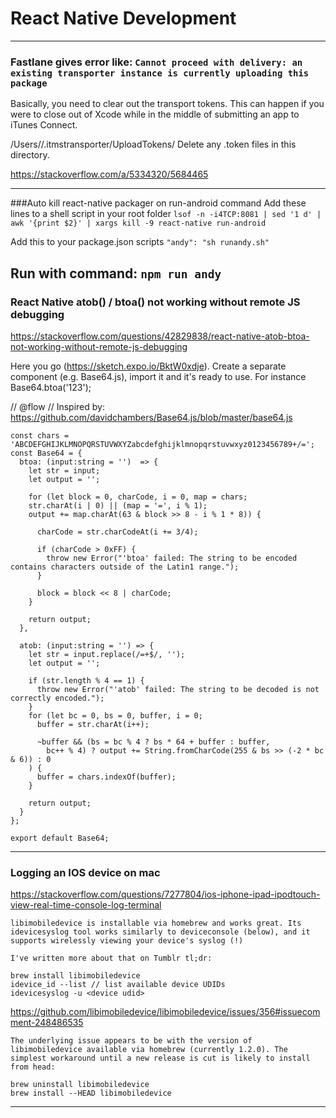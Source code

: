 # React Native Development

---
### Fastlane gives error like: `Cannot proceed with delivery: an existing transporter instance is currently uploading this package`

Basically, you need to clear out the transport tokens. This can happen if you were to close out of Xcode while in the middle of submitting an app to iTunes Connect.

/Users/<username>/.itmstransporter/UploadTokens/
Delete any .token files in this directory.

https://stackoverflow.com/a/5334320/5684465

---
###Auto kill react-native packager on run-android command
Add these lines to a shell script in your root folder
`lsof -n -i4TCP:8081 | sed '1 d' | awk '{print $2}' | xargs kill -9
react-native run-android`

Add this to your package.json scripts
`"andy": "sh runandy.sh"`

Run with command: `npm run andy`
---

### React Native atob() / btoa() not working without remote JS debugging
https://stackoverflow.com/questions/42829838/react-native-atob-btoa-not-working-without-remote-js-debugging

Here you go (https://sketch.expo.io/BktW0xdje). Create a separate component (e.g. Base64.js), import it and it's ready to use. For instance Base64.btoa('123');

// @flow
// Inspired by: https://github.com/davidchambers/Base64.js/blob/master/base64.js

```
const chars = 'ABCDEFGHIJKLMNOPQRSTUVWXYZabcdefghijklmnopqrstuvwxyz0123456789+/=';
const Base64 = {
  btoa: (input:string = '')  => {
    let str = input;
    let output = '';

    for (let block = 0, charCode, i = 0, map = chars;
    str.charAt(i | 0) || (map = '=', i % 1);
    output += map.charAt(63 & block >> 8 - i % 1 * 8)) {

      charCode = str.charCodeAt(i += 3/4);

      if (charCode > 0xFF) {
        throw new Error("'btoa' failed: The string to be encoded contains characters outside of the Latin1 range.");
      }

      block = block << 8 | charCode;
    }

    return output;
  },

  atob: (input:string = '') => {
    let str = input.replace(/=+$/, '');
    let output = '';

    if (str.length % 4 == 1) {
      throw new Error("'atob' failed: The string to be decoded is not correctly encoded.");
    }
    for (let bc = 0, bs = 0, buffer, i = 0;
      buffer = str.charAt(i++);

      ~buffer && (bs = bc % 4 ? bs * 64 + buffer : buffer,
        bc++ % 4) ? output += String.fromCharCode(255 & bs >> (-2 * bc & 6)) : 0
    ) {
      buffer = chars.indexOf(buffer);
    }

    return output;
  }
};

export default Base64;
```


---
### Logging an IOS device on mac
https://stackoverflow.com/questions/7277804/ios-iphone-ipad-ipodtouch-view-real-time-console-log-terminal

```
libimobiledevice is installable via homebrew and works great. Its idevicesyslog tool works similarly to deviceconsole (below), and it supports wirelessly viewing your device's syslog (!)

I've written more about that on Tumblr tl;dr:

brew install libimobiledevice
idevice_id --list // list available device UDIDs
idevicesyslog -u <device udid>
```

https://github.com/libimobiledevice/libimobiledevice/issues/356#issuecomment-248486535

```
The underlying issue appears to be with the version of libimobiledevice available via homebrew (currently 1.2.0). The simplest workaround until a new release is cut is likely to install from head:

brew uninstall libimobiledevice
brew install --HEAD libimobiledevice
```

---
